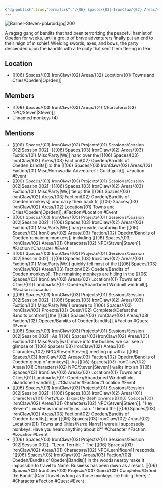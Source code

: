 ```yaml
---
{"dg-publish":true,"permalink":"/{06} Spaces/{03} IronClaw/{02} Areas/{03} Faction/{02} Opeden/Bandits of Opeden/","title":"Bandits of Opeden"}
---
```



![Banner-Steven-polaroid.jpg|200](/img/user/%7B06%7D%20Spaces/%7B03%7D%20IronClaw/%7B04%7D%20Support%20Notes/%7B99%7D%20Media/%7B02%7D%20Polaroid/Banner-Steven-polaroid.jpg)

A ragtag gang of bandits that had been terrorizing the peaceful hamlet of Opeden for weeks, until a group of brave adventurers finally put an end to their reign of mischief. Wielding swords, axes, and bows, the party descended upon the bandits with a ferocity that sent them fleeing in fear.

## Location

- [[{06} Spaces/{03} IronClaw/{02} Areas/{02} Location/{01} Towns and Cities/Opeden\|Opeden]]

## Members

- [[{06} Spaces/{03} IronClaw/{02} Areas/{01} Characters/{02} NPC/Steven\|Steven]]
- Unnamed monkeys (4)

## Mentions

- [[{06} Spaces/{03} IronClaw/{03} Projects/{01} Sessions/Session 002\|Session 002]]: [[{06} Spaces/{03} IronClaw/{02} Areas/{03} Faction/{01} Misc/Party\|We]] hand over the [[{06} Spaces/{03} IronClaw/{02} Areas/{03} Faction/{02} Opeden/Bandits of Opeden\|bandits]] to the [[{06} Spaces/{03} IronClaw/{02} Areas/{03} Faction/{01} Misc/Hornwaldia Adventurer's Guild\|guild]]. #Faction #Event
- [[{06} Spaces/{03} IronClaw/{03} Projects/{01} Sessions/Session 002\|Session 002]]: [[{06} Spaces/{03} IronClaw/{02} Areas/{03} Faction/{01} Misc/Party\|We]] tie up the [[{06} Spaces/{03} IronClaw/{02} Areas/{03} Faction/{02} Opeden/Bandits of Opeden\|monkeys]] and carry them back to [[{06} Spaces/{03} IronClaw/{02} Areas/{02} Location/{01} Towns and Cities/Opeden\|Opeden]]. #Faction #Location #Event
- [[{06} Spaces/{03} IronClaw/{03} Projects/{01} Sessions/Session 002\|Session 002]]: [[{06} Spaces/{03} IronClaw/{02} Areas/{03} Faction/{01} Misc/Party\|We]] barge inside, capturing the [[{06} Spaces/{03} IronClaw/{02} Areas/{03} Faction/{02} Opeden/Bandits of Opeden\|remaining monkeys]] including [[{06} Spaces/{03} IronClaw/{02} Areas/{01} Characters/{02} NPC/Steven\|Steven]]. #Faction #Character #Event
- [[{06} Spaces/{03} IronClaw/{03} Projects/{01} Sessions/Session 002\|Session 002]]: [[{06} Spaces/{03} IronClaw/{02} Areas/{03} Faction/{01} Misc/Party\|We]] quickly fell most of the [[{06} Spaces/{03} IronClaw/{02} Areas/{03} Faction/{02} Opeden/Bandits of Opeden\|monkeys]]. The remaining monkeys are hiding in the [[{06} Spaces/{03} IronClaw/{02} Areas/{02} Location/{01} Towns and Cities/{01} Landmarks/{01} Opeden/Abandoned Windmill\|windmill]]. #Faction #Location
- [[{06} Spaces/{03} IronClaw/{03} Projects/{01} Sessions/Session 002\|Session 002]]: [[{06} Spaces/{03} IronClaw/{02} Areas/{03} Faction/{01} Misc/Party\|We]] prepare to [[{06} Spaces/{03} IronClaw/{03} Projects/{03} Quest/{02} Completed/Defeat the Bandits\|confront]] the [[{06} Spaces/{03} IronClaw/{02} Areas/{03} Faction/{02} Opeden/Bandits of Opeden\|bandits]]. #Faction #Quest #Event
- [[{06} Spaces/{03} IronClaw/{03} Projects/{01} Sessions/Session 002\|Session 002]]: As [[{06} Spaces/{03} IronClaw/{02} Areas/{03} Faction/{01} Misc/Party\|we]] move into the bushes, we can see a glimpse of [[{06} Spaces/{03} IronClaw/{02} Areas/{01} Characters/{02} NPC/Steven\|Steven]] meeting up with a [[{06} Spaces/{03} IronClaw/{02} Areas/{03} Faction/{02} Opeden/Bandits of Opeden\|group of monkeys]]. As [[{06} Spaces/{03} IronClaw/{02} Areas/{01} Characters/{02} NPC/Steven\|Steven]] walks into an [[{06} Spaces/{03} IronClaw/{02} Areas/{02} Location/{01} Towns and Cities/{01} Landmarks/{01} Opeden/Abandoned Windmill\|old, abandoned windmill]]. #Character #Faction #Location #Event
- [[{06} Spaces/{03} IronClaw/{03} Projects/{01} Sessions/Session 002\|Session 002]]: [[{06} Spaces/{03} IronClaw/{02} Areas/{01} Characters/{01} Party/Lux\|I]] quickly dash towards [[{06} Spaces/{03} IronClaw/{02} Areas/{01} Characters/{02} NPC/Steven\|Steven]]. "Hey Steven" I muster as innocently as I can. "I heard the [[{06} Spaces/{03} IronClaw/{02} Areas/{03} Faction/{02} Opeden/Bandits of Opeden\|bandits]] near [[{06} Spaces/{03} IronClaw/{02} Areas/{02} Location/{01} Towns and Cities/Narre\|Narre]] were all supposedly monkeys. Have you heard anything about it?" #Character #Faction #Location #Event
- [[{06} Spaces/{03} IronClaw/{03} Projects/{01} Sessions/Session 002\|Session 002]]: "Leon. Terrible." The [[{06} Spaces/{03} IronClaw/{02} Areas/{01} Characters/{02} NPC/Leon\|figure]] responds. "[[{06} Spaces/{03} IronClaw/{02} Areas/{03} Faction/{02} Opeden/Bandits of Opeden\|Bandits]] in the woods nearby make it impossible to travel to Narre. Business has been down as a result. [[{06} Spaces/{03} IronClaw/{03} Projects/{03} Quest/{02} Completed/Defeat the Bandits\|Can't travel as long as those monkeys are hiding there]]." #Character #Faction #Quest #Event

